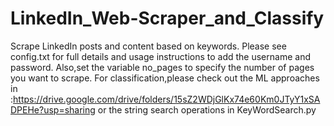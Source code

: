 # LinkedIn_Web-Scraper_and_Classify
Scrape LinkedIn posts and content based on keywords.
Please see config.txt for full details and usage instructions to add the username and password.
Also,set the variable no_pages to specify the number of pages you want to scrape.
For classification,please check out the ML approaches in :https://drive.google.com/drive/folders/15sZ2WDjGlKx74e60Km0JTyY1xSADPEHe?usp=sharing
or the string search operations in KeyWordSearch.py

